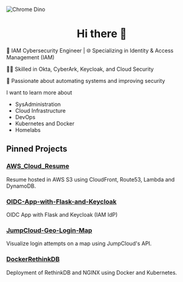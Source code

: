 ![Chrome Dino](https://mir-s3-cdn-cf.behance.net/project_modules/max_1200/4ff07986208593.5d9a654e92f36.gif)

<h1 align="center">Hi there 👋</h1>

💼 IAM Cybersecurity Engineer | 🌐 Specializing in Identity & Access Management (IAM)

👨‍💻 Skilled in Okta, CyberArk, Keycloak, and Cloud Security

🚀 Passionate about automating systems and improving security

I want to learn more about 
  - SysAdministration
  - Cloud Infrastructure
  - DevOps
  - Kubernetes and Docker
  - Homelabs

## Pinned Projects





### [AWS_Cloud_Resume](https://github.com/korah91/AWS_Cloud_Resume)
Resume hosted in AWS S3 using CloudFront, Route53, Lambda and DynamoDB.

### [OIDC-App-with-Flask-and-Keycloak](https://github.com/korah91/OIDC-App-with-Flask-and-Keycloak)
OIDC App with Flask and Keycloak (IAM IdP)

### [JumpCloud-Geo-Login-Map](https://github.com/username/JumpCloud-Geo-Login-Map)
Visualize login attempts on a map using JumpCloud's API.

### [DockerRethinkDB](https://github.com/korah91/DockerRethinkDB)
Deployment of RethinkDB and NGINX using Docker and Kubernetes.

<p align="left">
</p>
